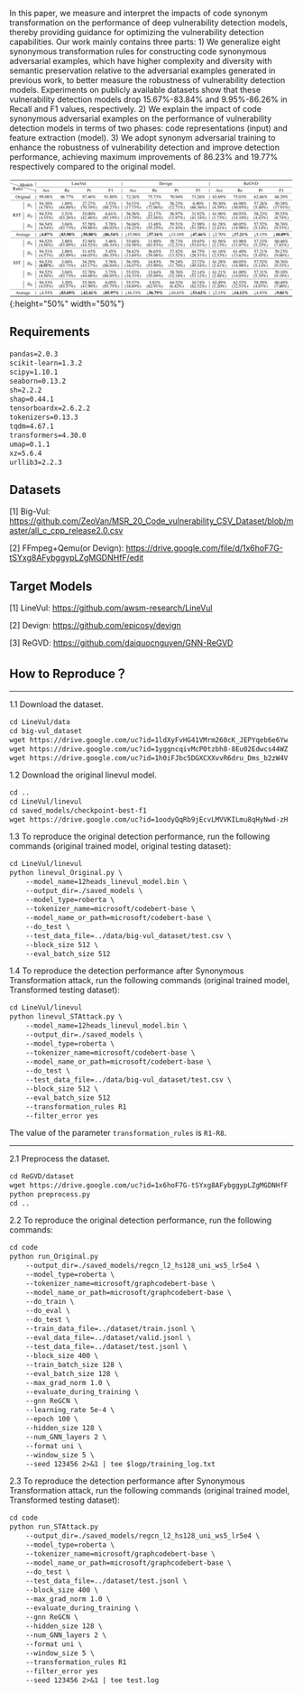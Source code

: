 In this paper, we measure and interpret the impacts of code synonym transformation on the performance of deep vulnerability detection models, thereby providing guidance for optimizing the vulnerability detection capabilities. Our work mainly contains three parts: 1) We generalize eight synonymous transformation rules for constructing code synonymous adversarial examples, which have higher complexity and diversity with semantic preservation relative to the adversarial examples generated in previous work, to better measure the robustness of vulnerability detection models. Experiments on publicly available datasets show that these vulnerability detection models drop 15.67%-83.84% and 9.95%-86.26% in Recall and F1 values, respectively. 2) We explain the impact of code synonymous adversarial examples on the performance of vulnerability detection models in terms of two phases: code representations (input) and feature extraction (model). 3) We adopt synonym adversarial training to enhance the robustness of vulnerability detection and improve detection performance, achieving maximum improvements of 86.23% and 19.77% respectively compared to the original model.

![](https://github.com/DataAvailable/STAttack/blob/main/Figures/Figure1.png?raw=true){:height="50%" width="50%"}

## Requirements
```
pandas=2.0.3
scikit-learn=1.3.2
scipy=1.10.1
seaborn=0.13.2
sh=2.2.2
shap=0.44.1
tensorboardx=2.6.2.2
tokenizers=0.13.3
tqdm=4.67.1
transformers=4.30.0
umap=0.1.1
xz=5.6.4
urllib3=2.2.3
```
## Datasets
[1] Big-Vul: https://github.com/ZeoVan/MSR_20_Code_vulnerability_CSV_Dataset/blob/master/all_c_cpp_release2.0.csv

[2] FFmpeg+Qemu(or Devign): https://drive.google.com/file/d/1x6hoF7G-tSYxg8AFybggypLZgMGDNHfF/edit

## Target Models
[1] LineVul: https://github.com/awsm-research/LineVul

[2] Devign: https://github.com/epicosy/devign

[3] ReGVD: https://github.com/daiquocnguyen/GNN-ReGVD

## How to Reproduce？

------------------------------------------------------------
1.1 Download the dataset.
```
cd LineVul/data
cd big-vul_dataset
wget https://drive.google.com/uc?id=1ldXyFvHG41VMrm260cK_JEPYqeb6e6Yw
wget https://drive.google.com/uc?id=1yggncqivMcP0tzbh8-8Eu02Edwcs44WZ
wget https://drive.google.com/uc?id=1h0iFJbc5DGXCXXvvR6dru_Dms_b2zW4V
```

1.2 Download the original linevul model.
```
cd ..
cd LineVul/linevul
cd saved_models/checkpoint-best-f1
wget https://drive.google.com/uc?id=1oodyQqRb9jEcvLMVVKILmu8qHyNwd-zH
```

1.3 To reproduce the original detection performance, run the following commands (original trained model, original testing dataset):
```
cd LineVul/linevul
python linevul_Original.py \
    --model_name=12heads_linevul_model.bin \
    --output_dir=./saved_models \
    --model_type=roberta \
    --tokenizer_name=microsoft/codebert-base \
    --model_name_or_path=microsoft/codebert-base \
    --do_test \
    --test_data_file=../data/big-vul_dataset/test.csv \
    --block_size 512 \
    --eval_batch_size 512
```

1.4 To reproduce the detection performance after Synonymous Transformation attack, run the following commands (original trained model, Transformed testing dataset):
```
cd LineVul/linevul
python linevul_STAttack.py \
    --model_name=12heads_linevul_model.bin \
    --output_dir=./saved_models \
    --model_type=roberta \
    --tokenizer_name=microsoft/codebert-base \
    --model_name_or_path=microsoft/codebert-base \
    --do_test \
    --test_data_file=../data/big-vul_dataset/test.csv \
    --block_size 512 \
    --eval_batch_size 512
    --transformation_rules R1
    --filter_error yes
```
The value of the parameter `transformation_rules` is `R1-R8`.

------------------------------------------------------------
2.1 Preprocess the dataset.
```
cd ReGVD/dataset
wget https://drive.google.com/uc?id=1x6hoF7G-tSYxg8AFybggypLZgMGDNHfF
python preprocess.py
cd ..
```

2.2 To reproduce the original detection performance, run the following commands:
```
cd code
python run_Original.py 
	--output_dir=./saved_models/regcn_l2_hs128_uni_ws5_lr5e4 \
	--model_type=roberta \
	--tokenizer_name=microsoft/graphcodebert-base \
	--model_name_or_path=microsoft/graphcodebert-base \
	--do_train \
	--do_eval \
	--do_test \
	--train_data_file=../dataset/train.jsonl \
	--eval_data_file=../dataset/valid.jsonl \
	--test_data_file=../dataset/test.jsonl \
	--block_size 400 \
	--train_batch_size 128 \
	--eval_batch_size 128 \
	--max_grad_norm 1.0 \
	--evaluate_during_training \
	--gnn ReGCN \
	--learning_rate 5e-4 \
	--epoch 100 \
	--hidden_size 128 \
	--num_GNN_layers 2 \
	--format uni \
	--window_size 5 \
	--seed 123456 2>&1 | tee $logp/training_log.txt
```

2.3 To reproduce the detection performance after Synonymous Transformation attack, run the following commands (original trained model, Transformed testing dataset):
```
cd code
python run_STAttack.py
	--output_dir=./saved_models/regcn_l2_hs128_uni_ws5_lr5e4 \
	--model_type=roberta \
	--tokenizer_name=microsoft/graphcodebert-base \
	--model_name_or_path=microsoft/graphcodebert-base \
	--do_test \
	--test_data_file=../dataset/test.jsonl \
	--block_size 400 \
	--max_grad_norm 1.0 \
	--evaluate_during_training \
	--gnn ReGCN \
	--hidden_size 128 \
	--num_GNN_layers 2 \
	--format uni \
	--window_size 5 \
	--transformation_rules R1
	--filter_error yes
	--seed 123456 2>&1 | tee test.log
```








